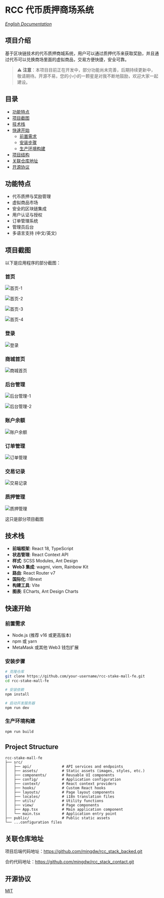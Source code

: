 # RCC 代币质押商场系统

*[English Documentation](README.md)*

## 项目介绍

基于区块链技术的代币质押商城系统，用户可以通过质押代币来获取奖励，并且通过代币可以兑换商场里面的虚拟商品，交易方便快捷，安全可靠。

> ⚠️ **注意**：本项目目前正在开发中，部分功能尚未完善，后期持续更新中，敬请期待。开源不易，您的小小的一颗星是对我不断地鼓励，欢迎大家一起建设。

## 目录

- [功能特点](#功能特点)
- [项目截图](#项目截图)
- [技术栈](#技术栈)
- [快速开始](#快速开始)
  - [前置需求](#前置需求)
  - [安装步骤](#安装步骤)
  - [生产环境构建](#生产环境构建)
- [项目结构](#项目结构)
- [关联仓库地址](#关联仓库地址)
- [开源协议](#开源协议)

## 功能特点

- 代币质押与奖励管理
- 虚拟商品市场
- 安全的区块链集成
- 用户认证与授权
- 订单管理系统
- 管理员后台
- 多语言支持 (中文/英文)

## 项目截图

以下是应用程序的部分截图：

### 首页
![首页-1](/public/home_1.png)

![首页-2](/public/home_2.png)

![首页-3](/public/home_3.png)

![首页-4](/public/home_4.png)

### 登录
![登录](/public/logo_in.png)


### 商城首页
![商城首页](/public/mall_01.png)

### 后台管理
![后台管理-1](/public/admin_01.png)

![后台管理-2](/public/admin_02.png)

### 账户余额
![账户余额](/public/账户余额.png)

### 订单管理
![订单管理](/public/订单管理.png)

### 交易记录
![交易记录](/public/交易记录.png)

### 质押管理
![质押管理](/public/质押管理.png)

这只是部分项目截图

## 技术栈

- **前端框架**: React 18, TypeScript
- **状态管理**: React Context API
- **样式**: SCSS Modules, Ant Design
- **Web3 集成**: wagmi, viem, Rainbow Kit
- **路由**: React Router v7
- **国际化**: i18next
- **构建工具**: Vite
- **图表**: ECharts, Ant Design Charts

## 快速开始

### 前置需求

- Node.js (推荐 v16 或更高版本)
- npm 或 yarn
- MetaMask 或其他 Web3 钱包扩展

### 安装步骤

```bash
# 克隆仓库
git clone https://github.com/your-username/rcc-stake-mall-fe.git
cd rcc-stake-mall-fe

# 安装依赖
npm install

# 启动开发服务器
npm run dev
```

### 生产环境构建

```bash
npm run build
```

## Project Structure

```
rcc-stake-mall-fe
├── src/
│   ├── api/              # API services and endpoints
│   ├── assets/           # Static assets (images, styles, etc.)
│   ├── components/       # Reusable UI components
│   ├── config/           # Application configuration
│   ├── context/          # React context providers
│   ├── hooks/            # Custom React hooks
│   ├── layouts/          # Page layout components
│   ├── locales/          # i18n translation files
│   ├── utils/            # Utility functions
│   ├── view/             # Page components
│   ├── App.tsx           # Main application component
│   └── main.tsx          # Application entry point
├── public/               # Public static assets
└── ...configuration files
```

## 关联仓库地址

项目后端代码地址：https://github.com/mingdw/rcc_stack_backed.git

合约代码地址：https://github.com/mingdw/rcc_stack_contact.git


## 开源协议

[MIT](LICENSE)

